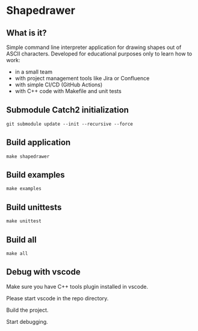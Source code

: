 # Shapedrawer

## What is it?

Simple command line interpreter application for drawing shapes out of ASCII characters.
Developed for educational purposes only to learn how to work:
* in a small team
* with project management tools like Jira or Confluence
* with simple CI/CD (GitHub Actions)
* with C++ code with Makefile and unit tests

## Submodule Catch2 initialization

```
git submodule update --init --recursive --force
```

## Build application

```
make shapedrawer
```

## Build examples

```
make examples
```

## Build unittests

```
make unittest
```

## Build all

```
make all
```

## Debug with vscode

Make sure you have C++ tools plugin installed in vscode.

Please start vscode in the repo directory.

Build the project.

Start debugging.
